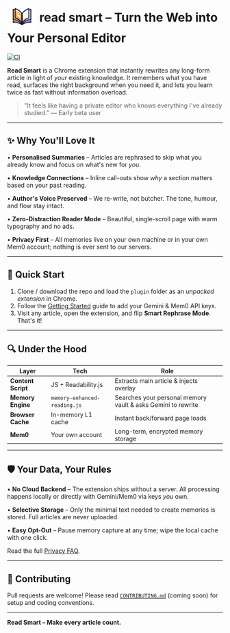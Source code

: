 
# <img src="plugin/assets/icons/icon128.png" alt="Read Smart" height="58" style="vertical-align: middle;"> read smart – Turn the Web into Your Personal Editor
[![CI](https://github.com/anunay999/read-smart/actions/workflows/ci.yml/badge.svg)](https://github.com/anunay999/read-smart/actions/workflows/ci.yml)

**Read Smart** is a Chrome extension that instantly rewrites any long-form article in light of *your* existing knowledge. It remembers what you have read, surfaces the right background when you need it, and lets you learn twice as fast without information overload.

> "It feels like having a private editor who knows everything I've already studied." — Early beta user

---

## ✨ Why You'll Love It

• **Personalised Summaries** – Articles are rephrased to skip what you already know and focus on what's new for *you*.

• **Knowledge Connections** – Inline call-outs show *why* a section matters based on your past reading.

• **Author's Voice Preserved** – We re-write, not butcher. The tone, humour, and flow stay intact.

• **Zero-Distraction Reader Mode** – Beautiful, single-scroll page with warm typography and no ads.

• **Privacy First** – All memories live on your own machine or in your own Mem0 account; nothing is ever sent to our servers.

---

## 🏁 Quick Start

1. Clone / download the repo and load the `plugin` folder as an *unpacked extension* in Chrome.
2. Follow the [Getting Started](./GETTING_STARTED.md) guide to add your Gemini & Mem0 API keys.
3. Visit any article, open the extension, and flip **Smart Rephrase Mode**. That's it!

---

## 🔍 Under the Hood

| Layer | Tech | Role |
|-------|------|------|
| **Content Script** | JS + Readability.js | Extracts main article & injects overlay |
| **Memory Engine** | `memory-enhanced-reading.js` | Searches your personal memory vault & asks Gemini to rewrite |
| **Browser Cache** | In-memory L1 cache | Instant back/forward page loads |
| **Mem0** | Your own account | Long-term, encrypted memory storage |

---

## 🛡️ Your Data, Your Rules

• **No Cloud Backend** – The extension ships without a server. All processing happens locally or directly with Gemini/Mem0 via keys *you* own.

• **Selective Storage** – Only the minimal text needed to create memories is stored. Full articles are never uploaded.

• **Easy Opt-Out** – Pause memory capture at any time; wipe the local cache with one click.

Read the full [Privacy FAQ](./GETTING_STARTED.md#privacy--security).

---

## 🤝 Contributing

Pull requests are welcome! Please read [`CONTRIBUTING.md`](CONTRIBUTING.md) (coming soon) for setup and coding conventions.

---

**Read Smart – Make every article count.**


